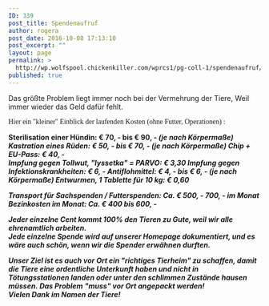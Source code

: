 ```yaml
---
ID: 339
post_title: Spendenaufruf
author: rogera
post_date: 2016-10-08 17:13:10
post_excerpt: ""
layout: page
permalink: >
  http://wp.wolfspool.chickenkiller.com/wprcs1/pg-coll-1/spendenaufruf/
published: true
---
```

Das größte Problem liegt immer noch bei der Vermehrung der Tiere,
Weil immer wieder das Geld dafür fehlt.

<span style="font-family:Verdana;">Hier ein "kleiner" Einblick der laufenden Kosten </span><span style="font-family:Verdana;">(ohne Futter, Operationen) :

</span>

<span style="font-family:Verdana;"><span style="font-family:Verdana;font-size:x-small;">
<div>
<div>
<div><strong>Sterilisation einer Hündin: € 70, - bis € 90, - <em>(je nach Körpermaße) </em></strong><em>
<strong><em>Kastration eines Rüden: € 50, - bis € 70, - (je nach Körpermaße) </em>
<em>Chip + EU-Pass: € 40, -
<div><em><strong>Impfung gegen Tollwut, "lyssetka" = PARVO: € 3,30 </strong></em><strong><em>
<em>Impfung gegen Infektionskrankheiten: € 6, - </em>
<em>Antiflohmittel: € 4, - bis € 6, - (je nach Körpermaße) </em>
<em>Entwurmen, 1 Tablette für 10 kg: € 0,60 </em>

<em>Transport für Sachspenden / Futterspenden: Ca. € 500, - 700, - im Monat </em>
<em>Bezinkosten im Monat: Ca. € 400 bis 600, -</em></em></strong></div>
<div><strong>Jeder einzelne Cent kommt 100% den Tieren zu Gute,
weil wir alle ehrenamtlich arbeiten.</strong></div>
<strong>Jede einzelne Spende wird auf unserer Homepage dokumentiert,
und es wäre auch schön, wenn wir die Spender erwähnen durften.</strong><strong> </strong>

</em></strong></em><em><em>
<div>
<div><strong>Unser Ziel ist es auch vor Ort ein "richtiges Tierheim" zu schaffen,
</strong><strong>damit die Tiere eine ordentliche Unterkunft haben und nicht in
Tötungsstationen landen oder unter den schlimmen Zustände hausen
müssen. Das Problem "muss" vor Ort angepackt werden!
</strong>
<div><strong>Vielen Dank im Namen der Tiere!</strong></div>
</div>
</div>
</em></em></div>
</div>
</div>
</span></span>